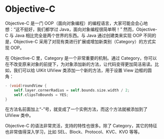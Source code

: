 # Objective-C
Objective-C 是一门 OOP（面向对象编程）的编程语言，大家可能会会心地想：“这不挺好，我们都学过 Java，面向对象编程很简单啊！” 然而，Objective-C 与 Java 相比完全是两个世界的东西。与 Java 通过创建类来实现 OOP 不同的是，Objective-C 采用了对现有类进行扩展或增加新类别（Category）的方式实现 OOP。

在 Objective-C 里，Category 是一个非常重要的机制。通过 Category，你可以在不改变原来对象的前提下，为对象添加新的方法，让代码变得更加简洁易读。比如，我们可以给 UIKit UIView 类添加一个新的方法，用于设置 View 边框的圆角：
```objective-c
- (void)roundView {
    self.layer.cornerRadius = self.bounds.size.width / 2;
    self.clipsToBounds = YES;
}
```

在方法名前面加上“-”号，就变成了一个实例方法，而这个方法就被添加到了 UIView 类中。

Objective-C 的语法非常灵活，支持的特性也很多。除了 Category，其它的特征也非常值得深入学习，比如 SEL、Block、Protocol、KVC、KVO 等等。

